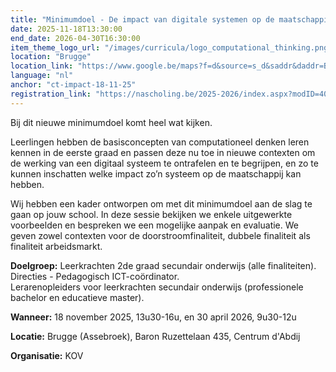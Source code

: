 ```yaml
---
title: "Minimumdoel - De impact van digitale systemen op de maatschappij vanuit principes van computationeel denken"
date: 2025-11-18T13:30:00
end_date: 2026-04-30T16:30:00
item_theme_logo_url: "/images/curricula/logo_computational_thinking.png"
location: "Brugge"
location_link: "https://www.google.be/maps?f=d&source=s_d&saddr&daddr=Baron+Ruzettelaan+435+Assebroek+8310&hl=nl"
language: "nl"
anchor: "ct-impact-18-11-25"
registration_link: "https://nascholing.be/2025-2026/index.aspx?modID=4061350"
---
```

Bij dit nieuwe minimumdoel komt heel wat kijken.

Leerlingen hebben de basisconcepten van computationeel denken leren kennen in de eerste graad en passen deze nu toe in nieuwe contexten om de werking van een digitaal systeem te ontrafelen en te begrijpen, en zo te kunnen inschatten welke impact zo’n systeem op de maatschappij kan hebben.

Wij hebben een kader ontworpen om met dit minimumdoel aan de slag te gaan op jouw school. In deze sessie bekijken we enkele uitgewerkte voorbeelden en bespreken we een mogelijke aanpak en evaluatie. We geven zowel contexten voor de doorstroomfinaliteit, dubbele finaliteit als finaliteit arbeidsmarkt.

**Doelgroep:**
Leerkrachten 2de graad secundair onderwijs (alle finaliteiten).<br>
Directies - Pedagogisch ICT-coördinator. <br> 
Lerarenopleiders voor leerkrachten secundair onderwijs (professionele bachelor en educatieve master).

**Wanneer:** 18 november 2025, 13u30-16u, en 30 april 2026, 9u30-12u

**Locatie:** Brugge (Assebroek), Baron Ruzettelaan 435, Centrum d'Abdij

**Organisatie:** KOV
